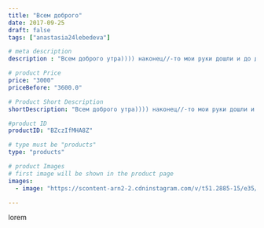 ```yaml
---
title: "Всем доброго"
date: 2017-09-25
draft: false
tags: ["anastasia24lebedeva"]

# meta description
description : "Всем доброго утра)))) наконец//-то мои руки дошли и до дочи💞👣. Это малыш для нее) возможен повтор)"

# product Price
price: "3000"
priceBefore: "3600.0"

# Product Short Description
shortDescription: "Всем доброго утра)))) наконец//-то мои руки дошли и до дочи💞👣. Это малыш для нее) возможен повтор)"

#product ID
productID: "BZczIfMHA8Z"

# type must be "products"
type: "products"

# product Images
# first image will be shown in the product page
images:
  - image: "https://scontent-arn2-2.cdninstagram.com/v/t51.2885-15/e35/21910874_321629471644709_6784070486650257408_n.jpg?se=7&tp=1&_nc_ht=scontent-arn2-2.cdninstagram.com&_nc_cat=105&_nc_ohc=oeBlwq8EvmEAX_xKsBn&ccb=7-4&oh=6fcdcf7457bfe1d7172d0368d7ef5d4f&oe=60835F2B&ig_cache_key=MTYxMTM4NzY1MDMwODgzNzE0NQ%3D%3D.2-ccb7-4"

---
```

lorem
